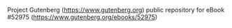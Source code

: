 Project Gutenberg (https://www.gutenberg.org) public repository for
eBook #52975 (https://www.gutenberg.org/ebooks/52975)
